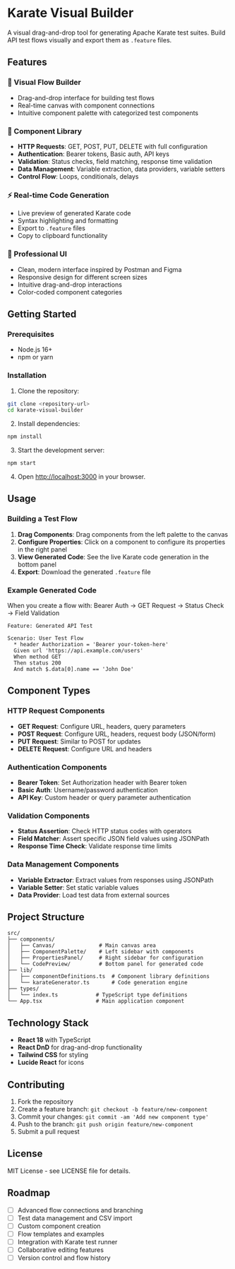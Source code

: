 # Karate Visual Builder

A visual drag-and-drop tool for generating Apache Karate test suites. Build API test flows visually and export them as `.feature` files.

## Features

### 🎨 Visual Flow Builder
- Drag-and-drop interface for building test flows
- Real-time canvas with component connections
- Intuitive component palette with categorized test components

### 🔧 Component Library
- **HTTP Requests**: GET, POST, PUT, DELETE with full configuration
- **Authentication**: Bearer tokens, Basic auth, API keys
- **Validation**: Status checks, field matching, response time validation
- **Data Management**: Variable extraction, data providers, variable setters
- **Control Flow**: Loops, conditionals, delays

### ⚡ Real-time Code Generation
- Live preview of generated Karate code
- Syntax highlighting and formatting
- Export to `.feature` files
- Copy to clipboard functionality

### 🎯 Professional UI
- Clean, modern interface inspired by Postman and Figma
- Responsive design for different screen sizes
- Intuitive drag-and-drop interactions
- Color-coded component categories

## Getting Started

### Prerequisites
- Node.js 16+ 
- npm or yarn

### Installation

1. Clone the repository:
```bash
git clone <repository-url>
cd karate-visual-builder
```

2. Install dependencies:
```bash
npm install
```

3. Start the development server:
```bash
npm start
```

4. Open [http://localhost:3000](http://localhost:3000) in your browser.

## Usage

### Building a Test Flow

1. **Drag Components**: Drag components from the left palette to the canvas
2. **Configure Properties**: Click on a component to configure its properties in the right panel
3. **View Generated Code**: See the live Karate code generation in the bottom panel
4. **Export**: Download the generated `.feature` file

### Example Generated Code

When you create a flow with: Bearer Auth → GET Request → Status Check → Field Validation

```gherkin
Feature: Generated API Test

Scenario: User Test Flow
  * header Authorization = 'Bearer your-token-here'
  Given url 'https://api.example.com/users'
  When method GET
  Then status 200
  And match $.data[0].name == 'John Doe'
```

## Component Types

### HTTP Request Components
- **GET Request**: Configure URL, headers, query parameters
- **POST Request**: Configure URL, headers, request body (JSON/form)
- **PUT Request**: Similar to POST for updates
- **DELETE Request**: Configure URL and headers

### Authentication Components
- **Bearer Token**: Set Authorization header with Bearer token
- **Basic Auth**: Username/password authentication
- **API Key**: Custom header or query parameter authentication

### Validation Components
- **Status Assertion**: Check HTTP status codes with operators
- **Field Matcher**: Assert specific JSON field values using JSONPath
- **Response Time Check**: Validate response time limits

### Data Management Components
- **Variable Extractor**: Extract values from responses using JSONPath
- **Variable Setter**: Set static variable values
- **Data Provider**: Load test data from external sources

## Project Structure

```
src/
├── components/
│   ├── Canvas/              # Main canvas area
│   ├── ComponentPalette/    # Left sidebar with components
│   ├── PropertiesPanel/     # Right sidebar for configuration
│   └── CodePreview/         # Bottom panel for generated code
├── lib/
│   ├── componentDefinitions.ts  # Component library definitions
│   └── karateGenerator.ts       # Code generation engine
├── types/
│   └── index.ts            # TypeScript type definitions
└── App.tsx                 # Main application component
```

## Technology Stack

- **React 18** with TypeScript
- **React DnD** for drag-and-drop functionality
- **Tailwind CSS** for styling
- **Lucide React** for icons

## Contributing

1. Fork the repository
2. Create a feature branch: `git checkout -b feature/new-component`
3. Commit your changes: `git commit -am 'Add new component type'`
4. Push to the branch: `git push origin feature/new-component`
5. Submit a pull request

## License

MIT License - see LICENSE file for details.

## Roadmap

- [ ] Advanced flow connections and branching
- [ ] Test data management and CSV import
- [ ] Custom component creation
- [ ] Flow templates and examples
- [ ] Integration with Karate test runner
- [ ] Collaborative editing features
- [ ] Version control and flow history
